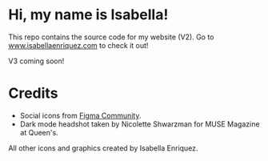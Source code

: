 # Hi, my name is Isabella!

This repo contains the source code for my website (V2). Go to <a href="https://www.isabellaenriquez.com">www.isabellaenriquez.com</a> to check it out!

V3 coming soon!

# Credits

- Social icons from <a href="https://www.figma.com/file/usl7IOe1uj8ZScZKHjGvc6/Social-Icons-(Community)?node-id=34411%3A1427">Figma Community</a>.
- Dark mode headshot taken by Nicolette Shwarzman for MUSE Magazine at Queen's.

All other icons and graphics created by Isabella Enriquez.
